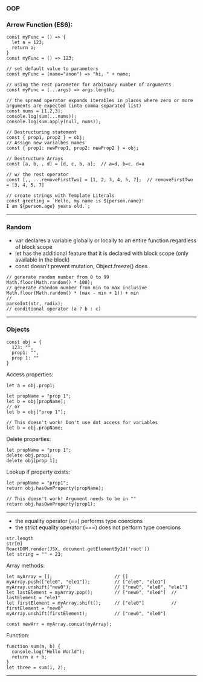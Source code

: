 ### OOP

### Arrow Function (ES6):
```
const myFunc = () => {
  let a = 123;
  return a;
}
const myFunc = () => 123;

// set default value to parameters
const myFunc = (name="anon") => "hi, " + name;

// using the rest parameter for arbituary number of arguments
const myFunc = (...args) => args.length;

// the spread operator expands iterables in places where zero or more arguments are expected (into comma-separated list)
const nums = [1,2,3];
console.log(sum(...nums));
console.log(sum.apply(null, nums));

// Destructuring statement
const { prop1, prop2 } = obj;
// Assign new varialbes names
const { prop1: newProp1, prop2: newProp2 } = obj;

// Destructure Arrays 
const [a, b, , d] = [d, c, b, a];  // a=d, b=c, d=a

// w/ the rest operator
const [,, ...removeFirstTwo] = [1, 2, 3, 4, 5, 7];  // removeFirstTwo = [3, 4, 5, 7]
```
```
// create strings with Template Literals
const greeting = `Hello, my name is ${person.name}!
I am ${person.age} years old.`;

```
---
### Random
- var declares a variable globally or locally to an entire function regardless of block scope
- let has the additional feature that it is declared with block scope (only available in the block)
- const doesn't prevent mutation, Object.freeze() does
```
// generate random number from 0 to 99
Math.floor(Math.random() * 100);
// generate raondom number from min to max inclusive
Math.floor(Math.random() * (max - min + 1)) + min
//
parseInt(str, radix);
// conditional operator (a ? b : c)
```
---
### Objects 
```
const obj = {
  123: "",
  prop1: "",
  prop 1: ""
}
```
Access properties:
```
let a = obj.prop1;

let propName = "prop 1";
let b = obj[propName];
// or
let b = obj["prop 1"];

// This doesn't work! Don't use dot access for variables
let b = obj.propName;
```
Delete properties: 
```
let propName = "prop 1";
delete obj.prop1;
delete obj[prop 1];
```

Lookup if property exists: 
```
let propName = "prop1";
return obj.hasOwnProperty(propName);

// This doesn't work! Argument needs to be in ""
return obj.hasOwnProperty(prop1);
```


---
- the equality operator (==) performs type coercions
- the strict equality operator (===) does not perform type coercions
```
str.length
str[0]
ReactDOM.render(JSX, document.getElementById('root'))
let string = "" + 23;
```
Array methods:
```
let myArray = [];                       // []
myArray.push(["ele0", "ele1"]);         // ["ele0", "ele1"]
myArray.unshift("new0");                // ["new0", "ele0", "ele1"]
let lastElement = myArray.pop();        // ["new0", "ele0"]  // lastElement = "ele1"
let firstElement = myArray.shift();     // ["ele0"]          // firstElement = "new0"
myArray.unshift(firstElement);          // ["new0", "ele0"]

const newArr = myArray.concat(myArray);
```
Function:
```
function sum(a, b) {
  console.log("Hello World");
  return a + b;
}
let three = sum(1, 2);  
```
---

